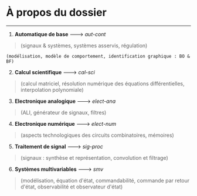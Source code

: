 # À propos du dossier
------
1. **Automatique de base** ---> *aut-cont*
> (signaux & systèmes, systèmes asservis, régulation)

```
(modélisation, modèle de comportement, identification graphique : BO & BF) 
```
2. **Calcul scientifique** ---> *cal-sci*
> (calcul matriciel, résolution numérique des équations différentielles, interpolation polynomiale)
3. **Electronique analogique** ---> *elect-ana*
> (ALI, générateur de signaux, filtres)
4. **Electronique numérique** ---> *elect-num*
> (aspects technologiques des circuits combinatoires, mémoires)
5. **Traitement de signal** ---> *sig-proc*
> (signaux : synthèse et représentation, convolution et filtrage)
6. **Systèmes multivariables** ---> *smv*
> (modélisation, équation d'état, commandabilité, commande par retour d'état, observabilité et observateur d'état) 


